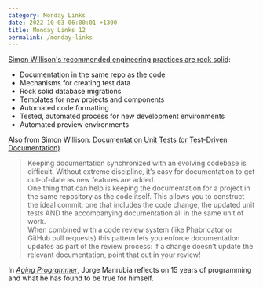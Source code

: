 ```yaml
---
category: Monday Links
date: 2022-10-03 06:00:01 +1300
title: Monday Links 12
permalink: /monday-links
---
```


[Simon Willison's recommended engineering practices are rock solid](https://simonwillison.net/2022/Oct/1/software-engineering-practices/):

* Documentation in the same repo as the code
* Mechanisms for creating test data
* Rock solid database migrations
* Templates for new projects and components
* Automated code formatting
* Tested, automated process for new development environments
* Automated preview environments

Also from Simon Willison: [Documentation Unit Tests (or Test-Driven Documentation)](https://simonwillison.net/2018/Jul/28/documentation-unit-tests/)

> Keeping documentation synchronized with an evolving codebase is difficult. Without extreme discipline, it’s easy for documentation to get out-of-date as new features are added.<br />
>One thing that can help is keeping the documentation for a project in the same repository as the code itself. This allows you to construct the ideal commit: one that includes the code change, the updated unit tests AND the accompanying documentation all in the same unit of work.<br />
>When combined with a code review system (like Phabricator or GitHub pull requests) this pattern lets you enforce documentation updates as part of the review process: if a change doesn’t update the relevant documentation, point that out in your review!

In [_Aging Programmer_](https://world.hey.com/jorge/aging-programmer-d448bdec), Jorge Manrubia reflects on 15 years of programming and what he has found to be true for himself.